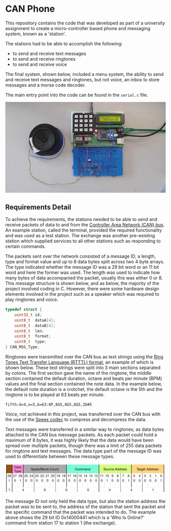# CAN Phone

This repository contains the code that was developed as part of a university assignment to create a micro-controller based phone and messaging system, known as a 'station'. 

The stations had to be able to accomplish the following:
 - to send and receive text messages
 - to send and receive ringtones
 - to send and receive voice

The final system, shown below, included a menu system, the ability to send and receive text messages and ringtones, but not voice, an inbox to store messages and a morse code decoder.

The main entry point into the code can be found in the `serial.c` file. 

![A photograph of the final system](doc/img/whole_picture.jpg)

## Requirements Detail
To achieve the requirements, the stations needed to be able to send
and receive packets of data to and from the [Controller Area
Network (CAN) bus](https://en.wikipedia.org/wiki/CAN_bus). An example station, called the terminal,
provided the required functionality and was used as a test station. The exchange was another pre-existing station which supplied services to all other stations such as responding to certain commands.

The packets sent over the network consisted of a message ID, a length, type and format value and up to 8 data bytes split across two 4 byte arrays. The type indicated whether the message ID was a 29 bit word or an 11 bit word and here the former was used. The length was used to indicate how many bytes of data accompanied the packet, usually this was either 0 or 8. This message structure is shown below, and as below, the majority of the project involved coding in C. However, there were some hardware design elements involved in the project such as a speaker which was required to play ringtones and voice.

```c
typedef struct {
    uint32_t id;
    uint8_t  dataA[4];
    uint8_t  dataB[4];
    uint8_t  len;
    uint8_t  format;
    uint8_t  type;
} CAN_MSG_Type;
```

Ringtones were transmitted over the CAN bus as text strings using the [Ring Tones Text Transfer Language (RTTTL) format](http://merwin.bespin.org/t4a/specs/nokia_rtttl.txt), an example of which is shown below. These text strings were split into 3 main sections separated by colons. The first section gave the name of the ringtone, the middle section contained the default duration, octave and beats per minute (BPM) values and the final section contained the note data. In the example below, the default note duration is a crotchet, the default octave is the 5th and the ringtone is to be played at 63 beats per minute.

```
fifth:d=4,o=5,b=63:8P,8G5,8G5,8G5,2D#5
```

Voice, not achieved in this project, was transferred over the CAN bus with the use of the [Speex codec](http://www.speex.org) to compress and decompress the data.

Text messages were transferred in a similar way to ringtones; as data bytes attached to the CAN bus message packets. As each packet could hold a maximum of 8 bytes, it was highly likely that the data would have been spread over multiple packets, though there was a limit of 255 data packets for ringtone and text messages. The data type part of the message ID was used to differentiate between these message types.

![CAN bus message ID breakdown and example](doc/img/can_msg_example.png)

The message ID not only held the data type, but also the station address the packet was to be sent to, the address of the station that sent the packet and the specific command that the packet was intended to do. The example above shows the 29 bit ID 0x14000441 which is a ‘Who Is Online?’ command from station 17 to station 1 (the exchange).